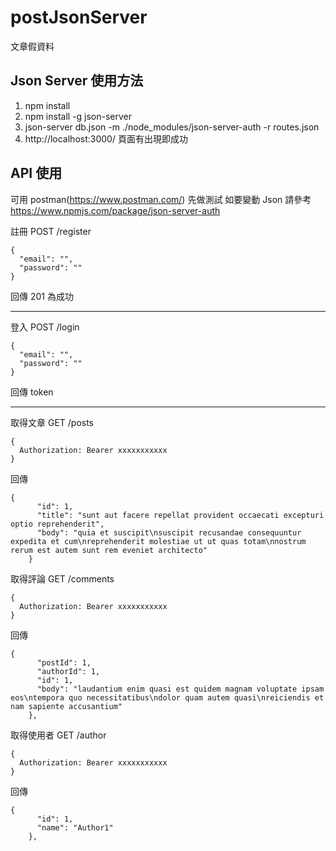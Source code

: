 # postJsonServer
文章假資料

## Json Server 使用方法 

1. npm install 
2. npm install -g json-server
3. json-server db.json -m ./node_modules/json-server-auth -r routes.json
4. http://localhost:3000/ 頁面有出現即成功

## API 使用
可用 postman(https://www.postman.com/) 先做測試
如要變動 Json 請參考 https://www.npmjs.com/package/json-server-auth

註冊 
POST /register
```
{
  "email": "",
  "password": ""
}
```

回傳 201 為成功

---------- 

登入
POST /login
```
{
  "email": "",
  "password": ""
}
```
回傳 token 

-------------

取得文章
GET /posts
```
{
  Authorization: Bearer xxxxxxxxxxx
}
```

回傳 
```
{
      "id": 1,
      "title": "sunt aut facere repellat provident occaecati excepturi optio reprehenderit",
      "body": "quia et suscipit\nsuscipit recusandae consequuntur expedita et cum\nreprehenderit molestiae ut ut quas totam\nnostrum rerum est autem sunt rem eveniet architecto"
    }
```
取得評論
GET /comments
```
{
  Authorization: Bearer xxxxxxxxxxx
}
```
回傳 
```
{
      "postId": 1,
      "authorId": 1,
      "id": 1,
      "body": "laudantium enim quasi est quidem magnam voluptate ipsam eos\ntempora quo necessitatibus\ndolor quam autem quasi\nreiciendis et nam sapiente accusantium"
    },
``` 
 
取得使用者
GET /author
```
{
  Authorization: Bearer xxxxxxxxxxx
}
```

回傳 
```
{
      "id": 1,
      "name": "Author1"
    },
```

